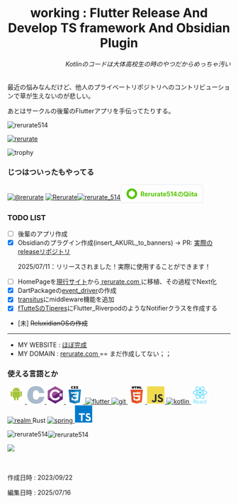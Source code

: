<h1 align="center">working : Flutter Release And Develop TS framework And Obsidian Plugin</h1>
<h6 align="right">Kotlinのコードは大体高校生の時のやつだからめっちゃ汚い</h6>
最近の悩みなんだけど、他人のプライベートリポジトリへのコントリビューションで草が生えないのが悲しい。

あとはサークルの後輩のFlutterアプリを手伝ってたりする。

<p align="left"> <img src="https://komarev.com/ghpvc/?username=rerurate514&label=Profile%20views&color=0e75b6&style=flat" alt="rerurate514" /> </p>

<p align="left"> <a href="https://twitter.com/rerurate" target="blank"><img src="https://img.shields.io/twitter/follow/rerurate?logo=twitter&style=for-the-badge" alt="rerurate" /></a> </p>

![trophy](https://github-profile-trophy.vercel.app/?username=Rerurate514&rank=-?)

<h3 align="left">じつはついったもやってる</h3>
<p align="left"><a href="https://twitter.com/rerurate" target="blank"><img align="center" src="https://raw.githubusercontent.com/rahuldkjain/github-profile-readme-generator/master/src/images/icons/Social/twitter.svg" alt="@rerurate" height="30" width="40" /></a>
<a href="https://steamcommunity.com/profiles/76561199067862301" target="blank"><img align="center" src="https://store.akamai.steamstatic.com/public/shared/images/header/logo_steam.svg?t=962016" alt="Rerurate" height="30" width="40" /></a><a href="https://discord.gg/rerurate_514" target="blank"><img align="center" src="https://raw.githubusercontent.com/rahuldkjain/github-profile-readme-generator/master/src/images/icons/Social/discord.svg" alt="rerurate_514" height="30" width="40" /></a><a href="https://qiita.com/Rerurate514" target="_blank" style="display: inline-flex; align-items: center; text-decoration: none; color: #55C500; font-weight: bold; padding: 8px 12px; border-radius: 4px; border: 1px solid #e8e8e8;">
  <svg width="24" height="24" viewBox="0 0 74 74" xmlns="http://www.w3.org/2000/svg" style="margin-right: 8px;">
    <path fill="#55C500" d="M37,0 C16.56,0 0,16.56 0,37 C0,57.44 16.56,74 37,74 C57.44,74 74,57.44 74,37 C74,16.56 57.44,0 37,0 Z M54.51,49.63 C50.86,55.63 37,62.05 37,62.05 L19.49,49.63 C14.43,46.16 14.43,27.84 19.49,24.37 C25.37,20.43 37,11.95 37,11.95 L54.51,24.37 C59.57,27.84 59.57,46.16 54.51,49.63 Z"/>
    <path fill="#FFFFFF" d="M37,23.32 C31.59,23.32 27.2,27.71 27.2,33.12 L27.2,39.35 C27.2,44.76 31.59,49.15 37,49.15 C42.41,49.15 46.8,44.76 46.8,39.35 L46.8,33.12 C46.8,27.71 42.41,23.32 37,23.32 Z M37,44.45 C34.18,44.45 31.9,42.17 31.9,39.35 L31.9,33.12 C31.9,30.3 34.18,28.02 37,28.02 C39.82,28.02 42.1,30.3 42.1,33.12 L42.1,39.35 C42.1,42.17 39.82,44.45 37,44.45 Z"/>
  </svg>
  Rerurate514のQiita
</a>
</p>

<h3>TODO LIST</h3>

- [ ] 後輩のアプリ作成
- [x] Obsidianのプラグイン作成(insert_AKURL_to_banners) -> PR: <a href="https://github.com/obsidianmd/obsidian-releases/pull/6697">実際のreleaseリポジトリ</a> <p>2025/07/11：リリースされました！実際に使用することができます！</p>
- [ ] HomePageを<a href="https://rerurate514.github.io/portfolirate/">現行サイト</a>から<a href="https://rerurate.com"> rerurate.com </a>に移植、その過程でNext化
- [x] DartPackageの<a href="https://github.com/Rerurate514/event_driver">event_driver</a>の作成
- [x] <a href="https://github.com/Rerurate514/fTutteS-Transitus">transitus</a>にmiddleware機能を追加
- [x] <a href="https://github.com/Rerurate514/fTutteS">fTutteSのTiperes</a>にFlutter_RiverpodのようなNotifierクラスを作成する
- [未] ~~ReluxidianOSの作成~~

---

- MY WEBSITE : <a href="https://rerurate514.github.io/portfolirate/"> ほぼ完成 </a>
- MY DOMAIN : <a href="https://rerurate.com"> rerurate.com </a> == まだ作成してない；；

<h3 align="left">使える言語とか</h3>
<p align="left"> <a href="https://developer.android.com" target="_blank" rel="noreferrer"> <img src="https://raw.githubusercontent.com/devicons/devicon/master/icons/android/android-original-wordmark.svg" alt="android" width="40" height="40"/> </a> <a href="https://www.cprogramming.com/" target="_blank" rel="noreferrer"> <img src="https://raw.githubusercontent.com/devicons/devicon/master/icons/c/c-original.svg" alt="c" width="40" height="40"/> </a><a href="https://www.w3schools.com/cs/" target="_blank" rel="noreferrer"> <img src="https://raw.githubusercontent.com/devicons/devicon/master/icons/csharp/csharp-original.svg" alt="csharp" width="40" height="40"/> </a> <a href="https://www.w3schools.com/css/" target="_blank" rel="noreferrer"> <img src="https://raw.githubusercontent.com/devicons/devicon/master/icons/css3/css3-original-wordmark.svg" alt="css3" width="40" height="40"/> </a> <a href="https://flutter.dev" target="_blank" rel="noreferrer"> <img src="https://www.vectorlogo.zone/logos/flutterio/flutterio-icon.svg" alt="flutter" width="40" height="40"/> </a> <a href="https://git-scm.com/" target="_blank" rel="noreferrer"> <img src="https://www.vectorlogo.zone/logos/git-scm/git-scm-icon.svg" alt="git" width="40" height="40"/> </a> <a href="https://www.w3.org/html/" target="_blank" rel="noreferrer"> <img src="https://raw.githubusercontent.com/devicons/devicon/master/icons/html5/html5-original-wordmark.svg" alt="html5" width="40" height="40"/> </a> <a href="https://developer.mozilla.org/en-US/docs/Web/JavaScript" target="_blank" rel="noreferrer"> <img src="https://raw.githubusercontent.com/devicons/devicon/master/icons/javascript/javascript-original.svg" alt="javascript" width="40" height="40"/> </a> <a href="https://kotlinlang.org" target="_blank" rel="noreferrer"> <img src="https://www.vectorlogo.zone/logos/kotlinlang/kotlinlang-icon.svg" alt="kotlin" width="40" height="40"/> </a> <a href="https://reactjs.org/" target="_blank" rel="noreferrer"> <img src="https://raw.githubusercontent.com/devicons/devicon/master/icons/react/react-original-wordmark.svg" alt="react" width="40" height="40"/> </a> <a href="https://realm.io/" target="_blank" rel="noreferrer"> <img src="https://raw.githubusercontent.com/bestofjs/bestofjs-webui/8665e8c267a0215f3159df28b33c365198101df5/public/logos/realm.svg" alt="realm" width="40" height="40"/> </a> Rust <a href="https://spring.io/" target="_blank" rel="noreferrer"> <img src="https://www.vectorlogo.zone/logos/springio/springio-icon.svg" alt="spring" width="40" height="40"/> </a> <a href="https://www.typescriptlang.org/" target="_blank" rel="noreferrer"> <img src="https://raw.githubusercontent.com/devicons/devicon/master/icons/typescript/typescript-original.svg" alt="typescript" width="40" height="40"/> </a> </p>

<p align="left">
  <img align="left" src="https://github-readme-stats.vercel.app/api/top-langs?username=rerurate514&theme=onedark&show_icons=true&locale=en&layout=compact" alt="rerurate514"/> 
  <img align="center" src="https://github-readme-stats.vercel.app/api?username=rerurate514&theme=onedark&show_icons=true&locale=en" alt="rerurate514" />
</p>

![](https://raw.githubusercontent.com/Rerurate514/Rerurate514/output/github-contribution-grid-snake.svg)

<br>
<p>作成日時 : 2023/09/22</p>
<p>編集日時 : 2025/07/16</p>
